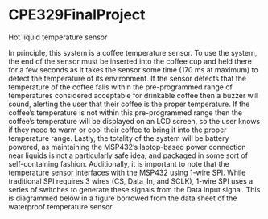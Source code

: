 # CPE329FinalProject
Hot liquid temperature sensor

In principle, this system is a coffee temperature sensor. To use the system, the end of the 
sensor must be inserted into the coffee cup and held there for a few seconds as it takes the 
sensor some time (170 ms at maximum) to detect the temperature of its environment. If 
the sensor detects that the temperature of the coffee falls within the pre-programmed 
range of temperatures considered acceptable for drinkable coffee then a buzzer will 
sound, alerting the user that their coffee is the proper temperature. If the coffee’s 
temperature is not within this pre-programmed range then the coffee’s temperature will 
be displayed on an LCD screen, so the user knows if they need to warm or cool their 
coffee to bring it into the proper temperature range. Lastly, the totality of the system will 
be battery powered, as maintaining the MSP432’s laptop-based power connection near 
liquids is not a particularly safe idea, and packaged in some sort of self-containing 
fashion. Additionally, it is important to note that the temperature sensor interfaces with 
the MSP432 using 1-wire SPI. While traditional SPI requires 3 wires (CS, Data_In, and 
SCLK), 1-wire SPI uses a series of switches to generate these signals from the Data input 
signal. This is diagrammed below in a figure borrowed from the data sheet of the 
waterproof temperature sensor.
